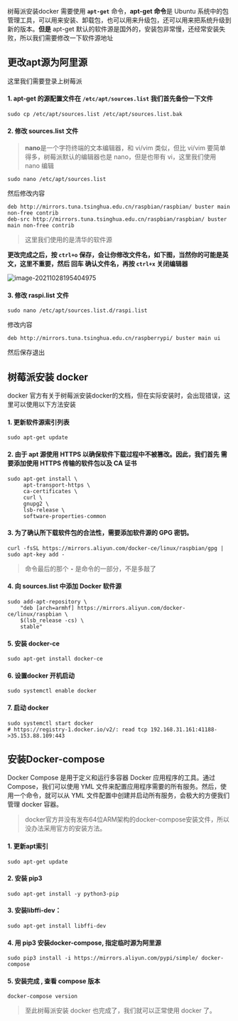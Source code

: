 

树莓派安装docker 需要使用 **`apt-get`** 命令，**apt-get 命令**是 Ubuntu 系统中的包管理工具，可以用来安装、卸载包，也可以用来升级包，还可以用来把系统升级到新的版本。**但是** apt-get 默认的软件源是国外的，安装包非常慢，还经常安装失败，所以我们需要修改一下软件源地址

## 更改apt源为阿里源

这里我们需要登录上树莓派

#### 1. apt-get 的源配置文件在 `/etc/apt/sources.list` 我们首先备份一下文件

```shell
sudo cp /etc/apt/sources.list /etc/apt/sources.list.bak
```

#### 2. 修改 sources.list 文件

>  **nano**是一个字符终端的文本编辑器，和 vi/vim 类似，但比 vi/vim 要简单得多，树莓派默认的编辑器也是 nano，但是也带有 vi，这里我们使用 nano 编辑

```shell
sudo nano /etc/apt/sources.list
```

然后修改内容

```
deb http://mirrors.tuna.tsinghua.edu.cn/raspbian/raspbian/ buster main non-free contrib
deb-src http://mirrors.tuna.tsinghua.edu.cn/raspbian/raspbian/ buster main non-free contrib
```

> 这里我们使用的是清华的软件源

**更改完成之后，按 `ctrl+o` 保存，会让你修改文件名，如下图，当然你的可能是英文，这里不重要，然后 回车 确认文件名，再按 `ctrl+x` 关闭编辑器**

![image-20211028195404975](https://static.jindll.com/notes/image-20211028195404975.png)

#### 3. 修改 raspi.list 文件

```shell
sudo nano /etc/apt/sources.list.d/raspi.list
```

修改内容

```
deb http://mirrors.tuna.tsinghua.edu.cn/raspberrypi/ buster main ui
```

然后保存退出

## 树莓派安装 docker

docker 官方有关于树莓派安装docker的文档，但在实际安装时，会出现错误，这里可以使用以下方法安装

#### 1. 更新软件源索引列表

```shell
sudo apt-get update
```

#### 2. 由于 apt 源使用 HTTPS 以确保软件下载过程中不被篡改。因此，我们首先 需要添加使用 HTTPS 传输的软件包以及 CA 证书

```shell
sudo apt-get install \
     apt-transport-https \
     ca-certificates \
     curl \
     gnupg2 \
     lsb-release \
     software-properties-common
```

#### 3. 为了确认所下载软件包的合法性，需要添加软件源的 GPG 密钥。

```shell
curl -fsSL https://mirrors.aliyun.com/docker-ce/linux/raspbian/gpg | sudo apt-key add -
```

> 命令最后的那个 **`-`** 是命令的一部分，不是多敲了

#### 4. 向 sources.list 中添加 Docker 软件源

```shell
sudo add-apt-repository \
    "deb [arch=armhf] https://mirrors.aliyun.com/docker-ce/linux/raspbian \
    $(lsb_release -cs) \
    stable"
```

#### 5. 安装 docker-ce

```shell
sudo apt-get install docker-ce
```

#### 6. 设置docker 开机启动

```shell
sudo systemctl enable docker
```

#### 7. 启动 docker

```shell
sudo systemctl start docker
# https://registry-1.docker.io/v2/: read tcp 192.168.31.161:41188->35.153.88.109:443
```

## 安装Docker-compose

Docker Compose 是用于定义和运行多容器 Docker 应用程序的工具。通过 Compose，我们可以使用 YML 文件来配置应用程序需要的所有服务。然后，使用一个命令，就可以从 YML 文件配置中创建并启动所有服务，会极大的方便我们管理 docker 容器。

> docker官方并没有发布64位ARM架构的docker-compose安装文件，所以没办法采用官方的安装方法。

#### 1. 更新apt索引

```shell
sudo apt-get update
```

#### 2. 安装 pip3

```shell
sudo apt-get install -y python3-pip
```

#### 3. 安装libffi-dev：

```shell
sudo apt-get install libffi-dev
```

#### 4. 用 pip3 安装docker-compose, 指定临时源为阿里源

```shell
sudo pip3 install -i https://mirrors.aliyun.com/pypi/simple/ docker-compose
```

#### 5. 安装完成 , 查看 compose 版本

```shell
docker-compose version
```

> 至此树莓派安装 docker 也完成了，我们就可以正常使用 docker 了。
